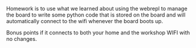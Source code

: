Homework is to use what we learned about using the webrepl to manage the board
to write some python code that is stored on the board and will automatically
connect to the wifi whenever the board boots up.

Bonus points if it connects to both your home and the workshop WIFI with no
changes.

